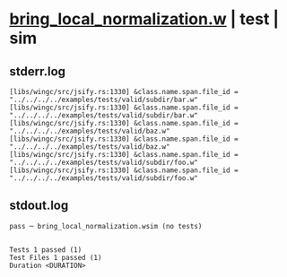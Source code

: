 # [bring_local_normalization.w](../../../../../examples/tests/valid/bring_local_normalization.w) | test | sim

## stderr.log
```log
[libs/wingc/src/jsify.rs:1330] &class.name.span.file_id = "../../../../examples/tests/valid/subdir/bar.w"
[libs/wingc/src/jsify.rs:1330] &class.name.span.file_id = "../../../../examples/tests/valid/subdir/bar.w"
[libs/wingc/src/jsify.rs:1330] &class.name.span.file_id = "../../../../examples/tests/valid/baz.w"
[libs/wingc/src/jsify.rs:1330] &class.name.span.file_id = "../../../../examples/tests/valid/baz.w"
[libs/wingc/src/jsify.rs:1330] &class.name.span.file_id = "../../../../examples/tests/valid/subdir/foo.w"
[libs/wingc/src/jsify.rs:1330] &class.name.span.file_id = "../../../../examples/tests/valid/subdir/foo.w"
```

## stdout.log
```log
pass ─ bring_local_normalization.wsim (no tests)
 
 
Tests 1 passed (1)
Test Files 1 passed (1)
Duration <DURATION>
```

